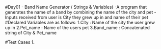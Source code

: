#Day01 - Band Name Generator ( Strings & Variables)
-A program that generates the name of a band by combining the name of the city and pet 
-Inputs received from user is City they grew up in and name of their pet
#Declared Variables are as follows:
1.City : Name of the city the user grew up in
2.Pet_name : Name of the users pet
3.Band_name : Concatenated string of City & Pet_name

#Test Cases
1.